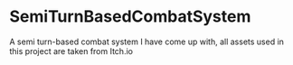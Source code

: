 # SemiTurnBasedCombatSystem
A semi turn-based combat system I have come up with, all assets used in this project are taken from Itch.io
